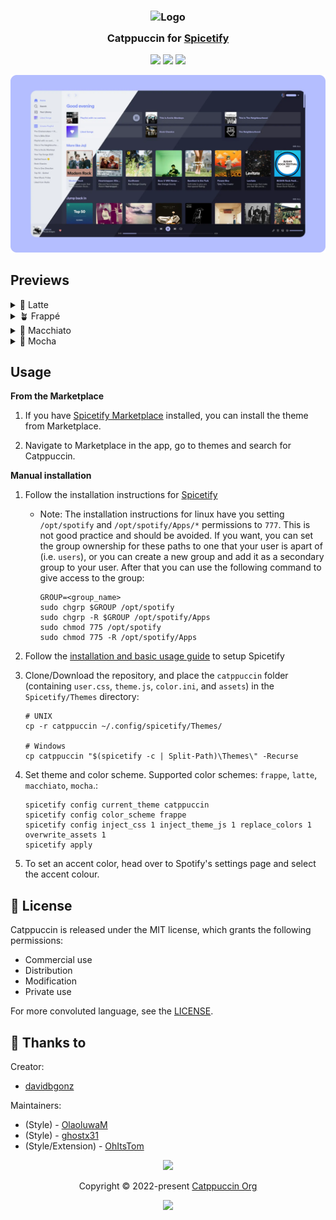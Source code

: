 <h3 align="center">
	<img src="https://raw.githubusercontent.com/catppuccin/catppuccin/main/assets/logos/exports/1544x1544_circle.png" width="100" alt="Logo"/><br/>
	<img src="https://raw.githubusercontent.com/catppuccin/catppuccin/main/assets/misc/transparent.png" height="30" width="0px"/>
	Catppuccin for <a href="https://github.com/spicetify/spicetify-cli">Spicetify</a>
	<img src="https://raw.githubusercontent.com/catppuccin/catppuccin/main/assets/misc/transparent.png" height="30" width="0px"/>
</h3>

<p align="center">
    <a href="https://github.com/catppuccin/spicetify/stargazers"><img src="https://img.shields.io/github/stars/catppuccin/spicetify?colorA=363a4f&colorB=b7bdf8&style=for-the-badge"></a>
    <a href="https://github.com/catppuccin/spicetify/issues"><img src="https://img.shields.io/github/issues/catppuccin/spicetify?colorA=363a4f&colorB=f5a97f&style=for-the-badge"></a>
    <a href="https://github.com/catppuccin/spicetify/contributors"><img src="https://img.shields.io/github/contributors/catppuccin/spicetify?colorA=363a4f&colorB=a6da95&style=for-the-badge"></a>
</p>

![Spicetify Theme Preview](assets/preview.webp)

## Previews

<details>
<summary>🌻 Latte</summary>
<img src="assets/catppuccin-latte.webp"/>
</details>
<details>
<summary>🪴 Frappé</summary>
<img src="assets/catppuccin-frappe.webp"/>
</details>
<details>
<summary>🌺 Macchiato</summary>
<img src="assets/catppuccin-macchiato.webp"/>
</details>
<details>
<summary>🌿 Mocha</summary>
<img src="assets/catppuccin-mocha.webp"/>
</details>

## Usage

**From the Marketplace**

1. If you have [Spicetify Marketplace](https://github.com/spicetify/spicetify-marketplace) installed, you can install the theme from Marketplace. 

2. Navigate to Marketplace in the app, go to themes and search for Catppuccin. 

**Manual installation** 

1. Follow the installation instructions for [Spicetify](https://spicetify.app/docs/getting-started)
   * Note: The installation instructions for linux have you setting `/opt/spotify` and `/opt/spotify/Apps/*` permissions to `777`. This is not good practice and should be avoided. If you want, you can set the group ownership for these paths to one that your user is apart of (i.e. `users`), or you can create a new group and add it as a secondary group to your user. After that you can use the following command to give access to the group:
      ```
      GROUP=<group_name>
      sudo chgrp $GROUP /opt/spotify
      sudo chgrp -R $GROUP /opt/spotify/Apps
      sudo chmod 775 /opt/spotify
      sudo chmod 775 -R /opt/spotify/Apps
      ```

2. Follow the [installation and basic usage guide](https://spicetify.app/docs/getting-started) to setup Spicetify

3. Clone/Download the repository, and place the `catppuccin` folder (containing `user.css`, `theme.js`, `color.ini`, and `assets`) in the `Spicetify/Themes` directory:
      ```
      # UNIX
      cp -r catppuccin ~/.config/spicetify/Themes/
      
      # Windows
      cp catppuccin "$(spicetify -c | Split-Path)\Themes\" -Recurse
      ```

4. Set theme and color scheme. Supported color schemes: `frappe`, `latte`, `macchiato`, `mocha`.:
   ```
   spicetify config current_theme catppuccin
   spicetify config color_scheme frappe
   spicetify config inject_css 1 inject_theme_js 1 replace_colors 1 overwrite_assets 1
   spicetify apply
   ```
5. To set an accent color, head over to Spotify's settings page and select the accent colour. 

## 📜 License

Catppuccin is released under the MIT license, which grants the following permissions:

-   Commercial use
-   Distribution
-   Modification
-   Private use

For more convoluted language, see the [LICENSE](https://github.com/catppuccin/catppuccin/blob/main/LICENSE).

## 💝 Thanks to

Creator:
- [davidbgonz](https://github.com/davidbgonz)

Maintainers:
- (Style) - [OlaoluwaM](https://github.com/OlaoluwaM)
- (Style) - [ghostx31](https://github.com/ghostx31)
- (Style/Extension) - [OhItsTom](https://github.com/ohitstom)

<p align="center"><img src="https://raw.githubusercontent.com/catppuccin/catppuccin/main/assets/footers/gray0_ctp_on_line.svg?sanitize=true" /></p>
<p align="center">Copyright &copy; 2022-present <a href="https://github.com/catppuccin" target="_blank">Catppuccin Org</a>
<p align="center"><a href="https://github.com/catppuccin/catppuccin/blob/main/LICENSE"><img src="https://img.shields.io/static/v1.svg?style=for-the-badge&label=License&message=MIT&logoColor=d9e0ee&colorA=363a4f&colorB=b7bdf8"/></a></p>
